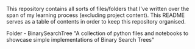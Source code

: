 This repository contains all sorts of files/folders that I've written over the span of my learning process (excluding project content). This README serves as a table of contents in order to keep this repository organised.

Folder - BinarySearchTree
"A collection of python files and notebooks to showcase simple implementations of Binary Search Trees"

